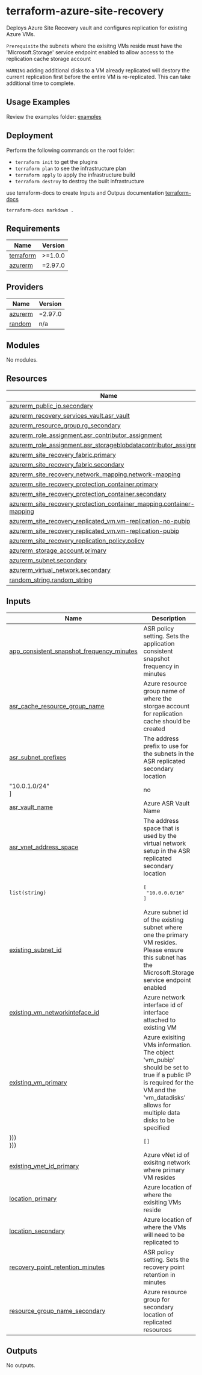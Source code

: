 # terraform-azure-site-recovery
Deploys Azure Site Recovery vault and configures replication for existing Azure VMs.

`Prerequisite` the subnets where the exisitng VMs reside must have the 'Microsoft.Storage' service endpoint enabled to allow access to the replication cache storage account

`WARNING` adding additional disks to a VM already replicated will destory the current replication first before the entire VM is re-replicated. This can take additional time to complete.

## Usage Examples
Review the examples folder: [examples](./examples)

## Deployment
Perform the following commands on the root folder:

- `terraform init` to get the plugins
- `terraform plan` to see the infrastructure plan
- `terraform apply` to apply the infrastructure build
- `terraform destroy` to destroy the built infrastructure


use terraform-docs to create Inputs and Outpus documentation  [terraform-docs](https://github.com/terraform-docs/terraform-docs)

`terraform-docs markdown .`

## Requirements

| Name | Version |
|------|---------|
| <a name="requirement_terraform"></a> [terraform](#requirement\_terraform) | >=1.0.0 |
| <a name="requirement_azurerm"></a> [azurerm](#requirement\_azurerm) | =2.97.0 |      

## Providers

| Name | Version |
|------|---------|
| <a name="provider_azurerm"></a> [azurerm](#provider\_azurerm) | =2.97.0 |
| <a name="provider_random"></a> [random](#provider\_random) | n/a |

## Modules

No modules.

## Resources

| Name | Type |
|------|------|
| [azurerm_public_ip.secondary](https://registry.terraform.io/providers/hashicorp/azurerm/2.97.0/docs/resources/public_ip) | resource |
| [azurerm_recovery_services_vault.asr_vault](https://registry.terraform.io/providers/hashicorp/azurerm/2.97.0/docs/resources/recovery_services_vault) | resource |
| [azurerm_resource_group.rg_secondary](https://registry.terraform.io/providers/hashicorp/azurerm/2.97.0/docs/resources/resource_group) | resource |
| [azurerm_role_assignment.asr_contributor_assignment](https://registry.terraform.io/providers/hashicorp/azurerm/2.97.0/docs/resources/role_assignment) | resource |
| [azurerm_role_assignment.asr_storageblobdatacontributor_assignment](https://registry.terraform.io/providers/hashicorp/azurerm/2.97.0/docs/resources/role_assignment) | resource |
| [azurerm_site_recovery_fabric.primary](https://registry.terraform.io/providers/hashicorp/azurerm/2.97.0/docs/resources/site_recovery_fabric) | resource |
| [azurerm_site_recovery_fabric.secondary](https://registry.terraform.io/providers/hashicorp/azurerm/2.97.0/docs/resources/site_recovery_fabric) | resource |
| [azurerm_site_recovery_network_mapping.network-mapping](https://registry.terraform.io/providers/hashicorp/azurerm/2.97.0/docs/resources/site_recovery_network_mapping) | resource |
| [azurerm_site_recovery_protection_container.primary](https://registry.terraform.io/providers/hashicorp/azurerm/2.97.0/docs/resources/site_recovery_protection_container) | resource |
| [azurerm_site_recovery_protection_container.secondary](https://registry.terraform.io/providers/hashicorp/azurerm/2.97.0/docs/resources/site_recovery_protection_container) | resource |
| [azurerm_site_recovery_protection_container_mapping.container-mapping](https://registry.terraform.io/providers/hashicorp/azurerm/2.97.0/docs/resources/site_recovery_protection_container_mapping) | resource |     
| [azurerm_site_recovery_replicated_vm.vm-replication-no-pubip](https://registry.terraform.io/providers/hashicorp/azurerm/2.97.0/docs/resources/site_recovery_replicated_vm) | resource |
| [azurerm_site_recovery_replicated_vm.vm-replication-pubip](https://registry.terraform.io/providers/hashicorp/azurerm/2.97.0/docs/resources/site_recovery_replicated_vm) | resource |
| [azurerm_site_recovery_replication_policy.policy](https://registry.terraform.io/providers/hashicorp/azurerm/2.97.0/docs/resources/site_recovery_replication_policy) | resource |
| [azurerm_storage_account.primary](https://registry.terraform.io/providers/hashicorp/azurerm/2.97.0/docs/resources/storage_account) | resource |
| [azurerm_subnet.secondary](https://registry.terraform.io/providers/hashicorp/azurerm/2.97.0/docs/resources/subnet) | resource |
| [azurerm_virtual_network.secondary](https://registry.terraform.io/providers/hashicorp/azurerm/2.97.0/docs/resources/virtual_network) | resource |
| [random_string.random_string](https://registry.terraform.io/providers/hashicorp/random/latest/docs/resources/string) | resource |

## Inputs

| Name | Description | Type | Default | Required |
|------|-------------|------|---------|:--------:|
| <a name="input_app_consistent_snapshot_frequency_minutes"></a> [app\_consistent\_snapshot\_frequency\_minutes](#input\_app\_consistent\_snapshot\_frequency\_minutes) | ASR policy setting. Sets the application consistent snapshot frequency in minutes | `number` | `240` | no |
| <a name="input_asr_cache_resource_group_name"></a> [asr\_cache\_resource\_group\_name](#input\_asr\_cache\_resource\_group\_name) | Azure resource group name of where the storgae account for replication cache should be created | `string` | `null` | no |
| <a name="input_asr_subnet_prefixes"></a> [asr\_subnet\_prefixes](#input\_asr\_subnet\_prefixes) | The address prefix to use for the subnets in the ASR replicated secondary location | `list(string)` | <pre>[<br>  
"10.0.1.0/24"<br>]</pre> | no |
| <a name="input_asr_vault_name"></a> [asr\_vault\_name](#input\_asr\_vault\_name) | Azure ASR Vault Name | `string` | `null` | no |
| <a name="input_asr_vnet_address_space"></a> [asr\_vnet\_address\_space](#input\_asr\_vnet\_address\_space) | The address space that is used by the virtual network setup in the ASR replicated secondary location | 
`list(string)` | <pre>[<br>  "10.0.0.0/16"<br>]</pre> | no |
| <a name="input_existing_subnet_id"></a> [existing\_subnet\_id](#input\_existing\_subnet\_id) | Azure subnet id of the existing subnet where one the primary VM resides. Please ensure this subnet has the Microsoft.Storage service endpoint enabled | `string` | `null` | no |
| <a name="input_existing_vm_networkinteface_id"></a> [existing\_vm\_networkinteface\_id](#input\_existing\_vm\_networkinteface\_id) | Azure network interface id of interface attached to existing VM | `string` | `null` | no |
| <a name="input_existing_vm_primary"></a> [existing\_vm\_primary](#input\_existing\_vm\_primary) | Azure exisiting VMs information. The object 'vm\_pubip' should be set to true if a public IP is required for the VM and the 'vm\_datadisks' allows for multiple data disks to be specified | <pre>list(object({<br>    vm_name             = string<br>    vm_id               = string<br>    vm_osdisk_id        = string<br>    vm_osdisk_type      = string<br>    vm_existing_nic_id  = string<br>    vm_pubip            = bool<br>    vm_datadisks        = list(object({<br>      id                = string<br>      type              = string<br>  
  }))<br>  }))</pre> | `[]` | no |
| <a name="input_existing_vnet_id_primary"></a> [existing\_vnet\_id\_primary](#input\_existing\_vnet\_id\_primary) | Azure vNet id of exisitng network where primary VM resides | `string` | `null` | no |
| <a name="input_location_primary"></a> [location\_primary](#input\_location\_primary) | Azure location of where the exisiting VMs reside | `string` | `null` | no |
| <a name="input_location_secondary"></a> [location\_secondary](#input\_location\_secondary) | Azure location of where the VMs will need to be replicated to | `string` | `null` | no |
| <a name="input_recovery_point_retention_minutes"></a> [recovery\_point\_retention\_minutes](#input\_recovery\_point\_retention\_minutes) | ASR policy setting. Sets the recovery point retention in minutes | `number` | `1440` | no |
| <a name="input_resource_group_name_secondary"></a> [resource\_group\_name\_secondary](#input\_resource\_group\_name\_secondary) | Azure resource group for secondary location of replicated resources | `string` | `null` | no |

## Outputs

No outputs.
